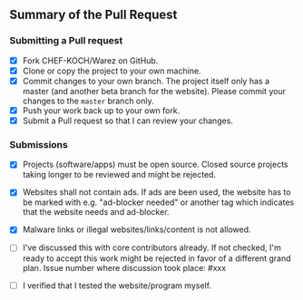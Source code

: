 <!-- Enter a brief description/summary of your PR here. What does it fix/what does it change/how was it tested (even manually, if necessary)? -->
## Summary of the Pull Request


<!-- How-to fork the project and how to submit the pull request -->
### Submitting a Pull request

* [x] Fork CHEF-KOCH/Warez on GitHub.
* [x] Clone or copy the project to your own machine.
* [x] Commit changes to your own branch. The project itself only has a master (and another beta branch for the website). Please commit your changes to the `master` branch only.
* [x] Push your work back up to your own fork.
* [x] Submit a Pull request so that I can review your changes.

<!-- Please review the items on the PR checklist before submitting -->
### Submissions
* [x] Projects (software/apps) must be open source. Closed source projects taking longer to be reviewed and might be rejected.
* [x] Websites shall not contain ads. If ads are been used, the website has to be marked with e.g. "ad-blocker needed" or another tag which indicates that the website needs and ad-blocker.
* [x] Malware links or illegal websites/links/content is not allowed.
* [ ] I've discussed this with core contributors already. If not checked, I'm ready to accept this work might be rejected in favor of a different grand plan. Issue number where discussion took place: #xxx
* [ ] I verified that I tested the website/program myself.


